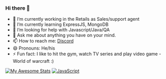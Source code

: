 ### Hi there 👋

- 🔭 I’m currently working in the Retails as Sales/support agent
- 🌱 I’m currently learning ExpressJS, MongoDB
- 🤔 I’m looking for help with Javascript/Java/QA
- 💬 Ask me about anything you have on your mind.
- 📫 How to reach me: <a href ="https://discordapp.com/users/478950794914299925/"> Discord </a> 
- 😄 Pronouns: He/his
- ⚡ Fun fact: I like to hit the gym, watch TV series and play video game - World of warcraft :) 

[![My Awesome Stats](https://awesome-github-stats.azurewebsites.net/user-stats/dimitrov93)](https://git.io/awesome-stats-card)
[![JavaScript](https://img.shields.io/badge/-JavaScript-000?&logo=JavaScript)](https://ra1nbow.xyz?ref=github)

